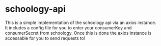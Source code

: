# schoology-api
This is a simple implementation of the schoology api via an axios instance. It includes a config file for you to enter your consumerKey and consumerSecret from schoology. Once this is done the axios instance is accessable for you to send requests to!
